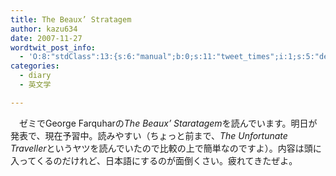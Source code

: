 ```yaml
---
title: The Beaux’ Stratagem
author: kazu634
date: 2007-11-27
wordtwit_post_info:
  - 'O:8:"stdClass":13:{s:6:"manual";b:0;s:11:"tweet_times";i:1;s:5:"delay";i:0;s:7:"enabled";i:1;s:10:"separation";s:2:"60";s:7:"version";s:3:"3.7";s:14:"tweet_template";b:0;s:6:"status";i:2;s:6:"result";a:0:{}s:13:"tweet_counter";i:2;s:13:"tweet_log_ids";a:1:{i:0;i:3337;}s:9:"hash_tags";a:0:{}s:8:"accounts";a:1:{i:0;s:7:"kazu634";}}'
categories:
  - diary
  - 英文学

---
```

<div class="section">
<p>
    　ゼミでGeorge Farquharの<i>The Beaux&#8217; Staratagem</i>を読んでいます。明日が発表で、現在予習中。読みやすい（ちょっと前まで、<i>The Unfortunate Traveller</i>というヤツを読んでいたので比較の上で簡単なのですよ）。内容は頭に入ってくるのだけれど、日本語にするのが面倒くさい。疲れてきたぜよ。
</p>
</div>
